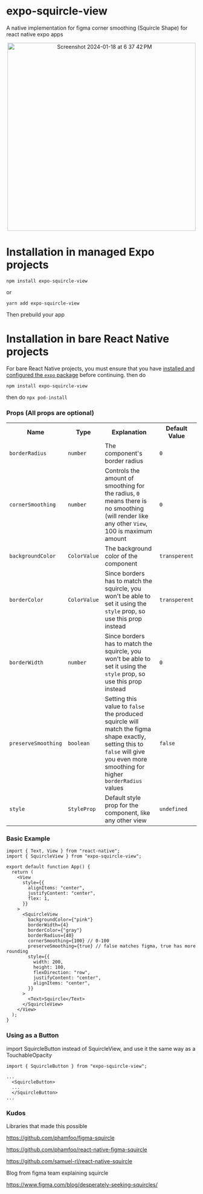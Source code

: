 # expo-squircle-view

A native implementation for figma corner smoothing (Squircle Shape) for react native expo apps

<p align="center">
<img width="498" alt="Screenshot 2024-01-18 at 6 37 42 PM" src="https://github.com/Malaa-tech/expo-squircle-view/assets/24798045/3a0f2d19-c113-43df-8f98-bee2f9694dc7">
</p>


# Installation in managed Expo projects
```
npm install expo-squircle-view 
```
or
```
yarn add expo-squircle-view 
```

Then prebuild your app

# Installation in bare React Native projects

For bare React Native projects, you must ensure that you have [installed and configured the `expo` package](https://docs.expo.dev/bare/installing-expo-modules/) before continuing.
then do 
```
npm install expo-squircle-view
```
then do `npx pod-install`


### Props (All props are optional)

<table>
  <tr>
    <th>Name</th>
    <th>Type</th>
    <th>Explanation</th>
    <th>Default Value</th>
  </td>
  <tr>
    <td><code>borderRadius</code></td>
    <td><code>number</code></td>
    <td>The component's border radius</td>
    <td><code>0</code></td>
  </tr>
  <tr>
    <td><code>cornerSmoothing</code></td>
    <td><code>number</code></td>
    <td>Controls the amount of smoothing for the radius, <code>0</code> means there is no smoothing (will render like any other <code>View</code>, 100 is maximum amount</td>
    <td><code>0</code></td>
  </tr>
   <tr>
    <td><code>backgroundColor</code></td>
    <td><code>ColorValue</code></td>
    <td>The background color of the component</td>
    <td><code>transperent</code></td>
  </tr>
   <tr>
    <td><code>borderColor</code></td>
    <td><code>ColorValue</code></td>
    <td>Since borders has to match the squircle, you won't be able to set it using the <code>style</code> prop, so use this prop instead</td>
    <td><code>transperent</code></td>
  </tr>
   <tr>
    <td><code>borderWidth</code></td>
    <td><code>number</code></td>
    <td>Since borders has to match the squircle, you won't be able to set it using the <code>style</code> prop, so use this prop instead</td>
    <td><code>0</code></td>
  </tr>
    <tr>
    <td><code>preserveSmoothing</code></td>
    <td><code>boolean<code></td>
    <td>Setting this value to <code>false</code> the produced squircle will match the figma shape exactly, setting this to <code>false</code> will give you even more smoothing for higher <code>borderRadius</code> values</td>
    <td><code>false</code></td>
  </tr>
  <tr>
    <td><code>style</code></td>
    <td><code>StyleProp<ViewStyle><code></td>
    <td>Default style prop for the component, like any other view</td>
    <td><code>undefined</code></td>
  </tr>
</table>


### Basic Example 

```tsx | pure
import { Text, View } from "react-native";
import { SquircleView } from "expo-squircle-view";

export default function App() {
  return (
    <View
      style={{
        alignItems: "center",
        justifyContent: "center",
        flex: 1,
      }}
    >
      <SquircleView
        backgroundColor={"pink"}
        borderWidth={4}
        borderColor={"gray"}
        borderRadius={40}
        cornerSmoothing={100} // 0-100
        preserveSmoothing={true} // false matches figma, true has more rounding
        style={{
          width: 200,
          height: 100,
          flexDirection: "row",
          justifyContent: "center",
          alignItems: "center",
        }}
      >
        <Text>Squircle</Text>
      </SquircleView>
    </View>
  );
}
```

### Using as a Button

import SquircleButton instead of SquircleView, and use it the same way as a TouchableOpacity

```tsx | pure
import { SquircleButton } from "expo-squircle-view"; 

...
  <SquircleButton>
  ...
  </SquircleButton>
...

```

### Kudos
Libraries that made this possible

https://github.com/phamfoo/figma-squircle

https://github.com/phamfoo/react-native-figma-squircle

https://github.com/samuel-rl/react-native-squircle


Blog from figma team explaining squircle

https://www.figma.com/blog/desperately-seeking-squircles/


